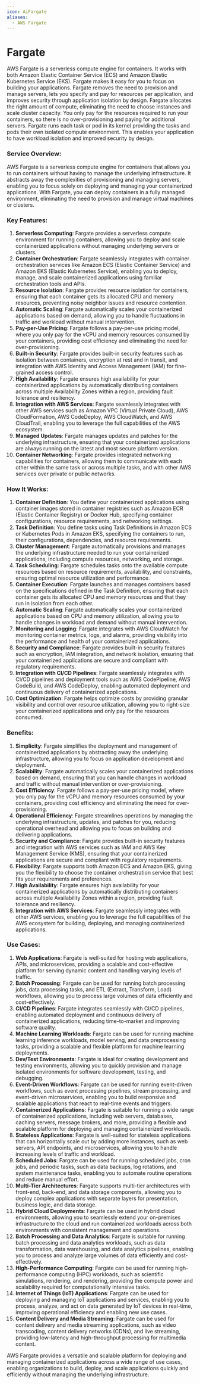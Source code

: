 ```yaml
---
icon: AiFargate
aliases:
  - AWS Fargate
---
```

# Fargate
AWS Fargate is a serverless compute engine for containers. It works with both Amazon Elastic Container Service (ECS) and Amazon Elastic Kubernetes Service (EKS). Fargate makes it easy for you to focus on building your applications. Fargate removes the need to provision and manage servers, lets you specify and pay for resources per application, and improves security through application isolation by design. Fargate allocates the right amount of compute, eliminating the need to choose instances and scale cluster capacity. You only pay for the resources required to run your containers, so there is no over-provisioning and paying for additional servers. Fargate runs each task or pod in its kernel providing the tasks and pods their own isolated compute environment. This enables your application to have workload isolation and improved security by design.

### Service Overview:

AWS Fargate is a serverless compute engine for containers that allows you to run containers without having to manage the underlying infrastructure. It abstracts away the complexities of provisioning and managing servers, enabling you to focus solely on deploying and managing your containerized applications. With Fargate, you can deploy containers in a fully managed environment, eliminating the need to provision and manage virtual machines or clusters.

### Key Features:

1. **Serverless Computing**: Fargate provides a serverless compute environment for running containers, allowing you to deploy and scale containerized applications without managing underlying servers or clusters.
2. **Container Orchestration**: Fargate seamlessly integrates with container orchestration services like Amazon ECS (Elastic Container Service) and Amazon EKS (Elastic Kubernetes Service), enabling you to deploy, manage, and scale containerized applications using familiar orchestration tools and APIs.
3. **Resource Isolation**: Fargate provides resource isolation for containers, ensuring that each container gets its allocated CPU and memory resources, preventing noisy neighbor issues and resource contention.
4. **Automatic Scaling**: Fargate automatically scales your containerized applications based on demand, allowing you to handle fluctuations in traffic and workload without manual intervention.
5. **Pay-per-Use Pricing**: Fargate follows a pay-per-use pricing model, where you only pay for the vCPU and memory resources consumed by your containers, providing cost efficiency and eliminating the need for over-provisioning.
6. **Built-in Security**: Fargate provides built-in security features such as isolation between containers, encryption at rest and in transit, and integration with AWS Identity and Access Management (IAM) for fine-grained access control.
7. **High Availability**: Fargate ensures high availability for your containerized applications by automatically distributing containers across multiple Availability Zones within a region, providing fault tolerance and resiliency.
8. **Integration with AWS Services**: Fargate seamlessly integrates with other AWS services such as Amazon VPC (Virtual Private Cloud), AWS CloudFormation, AWS CodeDeploy, AWS CloudWatch, and AWS CloudTrail, enabling you to leverage the full capabilities of the AWS ecosystem.
9. **Managed Updates**: Fargate manages updates and patches for the underlying infrastructure, ensuring that your containerized applications are always running on the latest and most secure platform version.
10. **Container Networking**: Fargate provides integrated networking capabilities for containers, allowing them to communicate with each other within the same task or across multiple tasks, and with other AWS services over private or public networks.

### How It Works:

1. **Container Definition**: You define your containerized applications using container images stored in container registries such as Amazon ECR (Elastic Container Registry) or Docker Hub, specifying container configurations, resource requirements, and networking settings.
2. **Task Definition**: You define tasks using Task Definitions in Amazon ECS or Kubernetes Pods in Amazon EKS, specifying the containers to run, their configurations, dependencies, and resource requirements.
3. **Cluster Management**: Fargate automatically provisions and manages the underlying infrastructure needed to run your containerized applications, including compute resources, networking, and storage.
4. **Task Scheduling**: Fargate schedules tasks onto the available compute resources based on resource requirements, availability, and constraints, ensuring optimal resource utilization and performance.
5. **Container Execution**: Fargate launches and manages containers based on the specifications defined in the Task Definition, ensuring that each container gets its allocated CPU and memory resources and that they run in isolation from each other.
6. **Automatic Scaling**: Fargate automatically scales your containerized applications based on CPU and memory utilization, allowing you to handle changes in workload and demand without manual intervention.
7. **Monitoring and Logging**: Fargate integrates with AWS CloudWatch for monitoring container metrics, logs, and alarms, providing visibility into the performance and health of your containerized applications.
8. **Security and Compliance**: Fargate provides built-in security features such as encryption, IAM integration, and network isolation, ensuring that your containerized applications are secure and compliant with regulatory requirements.
9. **Integration with CI/CD Pipelines**: Fargate seamlessly integrates with CI/CD pipelines and deployment tools such as AWS CodePipeline, AWS CodeBuild, and AWS CodeDeploy, enabling automated deployment and continuous delivery of containerized applications.
10. **Cost Optimization**: Fargate helps optimize costs by providing granular visibility and control over resource utilization, allowing you to right-size your containerized applications and only pay for the resources consumed.

### Benefits:

1. **Simplicity**: Fargate simplifies the deployment and management of containerized applications by abstracting away the underlying infrastructure, allowing you to focus on application development and deployment.
2. **Scalability**: Fargate automatically scales your containerized applications based on demand, ensuring that you can handle changes in workload and traffic without manual intervention or over-provisioning.
3. **Cost Efficiency**: Fargate follows a pay-per-use pricing model, where you only pay for the vCPU and memory resources consumed by your containers, providing cost efficiency and eliminating the need for over-provisioning.
4. **Operational Efficiency**: Fargate streamlines operations by managing the underlying infrastructure, updates, and patches for you, reducing operational overhead and allowing you to focus on building and delivering applications.
5. **Security and Compliance**: Fargate provides built-in security features and integration with AWS services such as IAM and AWS Key Management Service (KMS), ensuring that your containerized applications are secure and compliant with regulatory requirements.
6. **Flexibility**: Fargate supports both Amazon ECS and Amazon EKS, giving you the flexibility to choose the container orchestration service that best fits your requirements and preferences.
7. **High Availability**: Fargate ensures high availability for your containerized applications by automatically distributing containers across multiple Availability Zones within a region, providing fault tolerance and resiliency.
8. **Integration with AWS Services**: Fargate seamlessly integrates with other AWS services, enabling you to leverage the full capabilities of the AWS ecosystem for building, deploying, and managing containerized applications.

### Use Cases:

1. **Web Applications**: Fargate is well-suited for hosting web applications, APIs, and microservices, providing a scalable and cost-effective platform for serving dynamic content and handling varying levels of traffic.
2. **Batch Processing**: Fargate can be used for running batch processing jobs, data processing tasks, and ETL (Extract, Transform, Load) workflows, allowing you to process large volumes of data efficiently and cost-effectively.
3. **CI/CD Pipelines**: Fargate integrates seamlessly with CI/CD pipelines, enabling automated deployment and continuous delivery of containerized applications, reducing time-to-market and improving software quality.
4. **Machine Learning Workloads**: Fargate can be used for running machine learning inference workloads, model serving, and data preprocessing tasks, providing a scalable and flexible platform for machine learning deployments.
5. **Dev/Test Environments**: Fargate is ideal for creating development and testing environments, allowing you to quickly provision and manage isolated environments for software development, testing, and debugging.
6. **Event-Driven Workflows**: Fargate can be used for running event-driven workflows, such as event processing pipelines, stream processing, and event-driven microservices, enabling you to build responsive and scalable applications that react to real-time events and triggers.
7. **Containerized Applications**: Fargate is suitable for running a wide range of containerized applications, including web servers, databases, caching servers, message brokers, and more, providing a flexible and scalable platform for deploying and managing containerized workloads.
8. **Stateless Applications**: Fargate is well-suited for stateless applications that can horizontally scale out by adding more instances, such as web servers, API endpoints, and microservices, allowing you to handle increasing levels of traffic and workload.
9. **Scheduled Jobs**: Fargate can be used for running scheduled jobs, cron jobs, and periodic tasks, such as data backups, log rotations, and system maintenance tasks, enabling you to automate routine operations and reduce manual effort.
10. **Multi-Tier Architectures**: Fargate supports multi-tier architectures with front-end, back-end, and data storage components, allowing you to deploy complex applications with separate layers for presentation, business logic, and data storage.
11. **Hybrid Cloud Deployments**: Fargate can be used in hybrid cloud environments, allowing you to seamlessly extend your on-premises infrastructure to the cloud and run containerized workloads across both environments with consistent management and operations.
12. **Batch Processing and Data Analytics**: Fargate is suitable for running batch processing and data analytics workloads, such as data transformation, data warehousing, and data analytics pipelines, enabling you to process and analyze large volumes of data efficiently and cost-effectively.
13. **High-Performance Computing**: Fargate can be used for running high-performance computing (HPC) workloads, such as scientific simulations, rendering, and rendering, providing the compute power and scalability required for computationally intensive tasks.
14. **Internet of Things (IoT) Applications**: Fargate can be used for deploying and managing IoT applications and services, enabling you to process, analyze, and act on data generated by IoT devices in real-time, improving operational efficiency and enabling new use cases.
15. **Content Delivery and Media Streaming**: Fargate can be used for content delivery and media streaming applications, such as video transcoding, content delivery networks (CDNs), and live streaming, providing low-latency and high-throughput processing for multimedia content.

AWS Fargate provides a versatile and scalable platform for deploying and managing containerized applications across a wide range of use cases, enabling organizations to build, deploy, and scale applications quickly and efficiently without managing the underlying infrastructure.